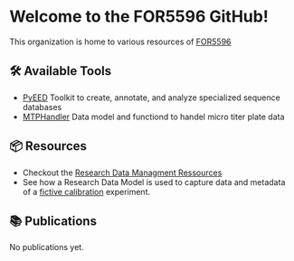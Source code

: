# Welcome to the FOR5596 GitHub!

This organization is home to various resources of [FOR5596](https://for5596.uni-freiburg.de/)

## 🛠️ Available Tools

* [PyEED](https://github.com/PyEED/pyeed) Toolkit to create, annotate, and analyze specialized sequence databases
* [MTPHandler](https://github.com/FAIRChemistry/MTPHandler) Data model and functiond to handel micro titer plate data

## 📦 Resources

* Checkout the [Research Data Managment Ressources](https://for5596.github.io/rdm/)
* See how a Research Data Model is used to capture data and metadata of a [fictive calibration](https://github.com/FOR5596/data-model-example) experiment.

## 📚 Publications

No publications yet.

